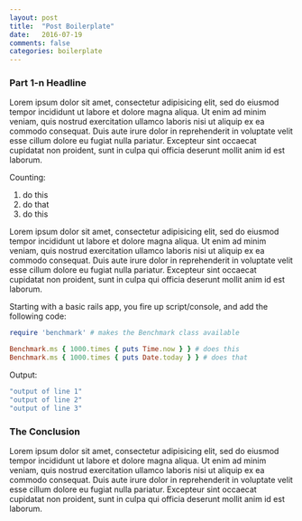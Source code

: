 ```yaml
---
layout: post
title:  "Post Boilerplate"
date:   2016-07-19
comments: false
categories: boilerplate
---
```

[comment]: <> (WELCOME & INTRODUCTION)
[comment]: <> (CONTENT #1-n)

### Part 1-n Headline

Lorem ipsum dolor sit amet, consectetur adipisicing elit, sed do eiusmod tempor incididunt ut labore et dolore magna aliqua. Ut enim ad minim veniam, quis nostrud exercitation ullamco laboris nisi ut aliquip ex ea commodo consequat. Duis aute irure dolor in reprehenderit in voluptate velit esse cillum dolore eu fugiat nulla pariatur. Excepteur sint occaecat cupidatat non proident, sunt in culpa qui officia deserunt mollit anim id est laborum.

Counting:

1. do this
2. do that
3. do this

Lorem ipsum dolor sit amet, consectetur adipisicing elit, sed do eiusmod tempor incididunt ut labore et dolore magna aliqua. Ut enim ad minim veniam, quis nostrud exercitation ullamco laboris nisi ut aliquip ex ea commodo consequat. Duis aute irure dolor in reprehenderit in voluptate velit esse cillum dolore eu fugiat nulla pariatur. Excepteur sint occaecat cupidatat non proident, sunt in culpa qui officia deserunt mollit anim id est laborum.

Starting with a basic rails app, you fire up script/console, and add the following code:

```ruby
require 'benchmark' # makes the Benchmark class available

Benchmark.ms { 1000.times { puts Time.now } } # does this
Benchmark.ms { 1000.times { puts Date.today } } # does that
```

Output:

```ruby
"output of line 1"
"output of line 2"
"output of line 3"
```

### The Conclusion

Lorem ipsum dolor sit amet, consectetur adipisicing elit, sed do eiusmod tempor incididunt ut labore et dolore magna aliqua. Ut enim ad minim veniam, quis nostrud exercitation ullamco laboris nisi ut aliquip ex ea commodo consequat. Duis aute irure dolor in reprehenderit in voluptate velit esse cillum dolore eu fugiat nulla pariatur. Excepteur sint occaecat cupidatat non proident, sunt in culpa qui officia deserunt mollit anim id est laborum.